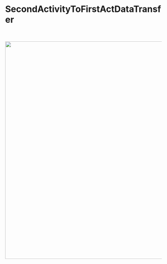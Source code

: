# SecondActivityToFirstActDataTransfer


<br>
<br>

<img src="device-casso.webm" width="550px" height="700px"/>
